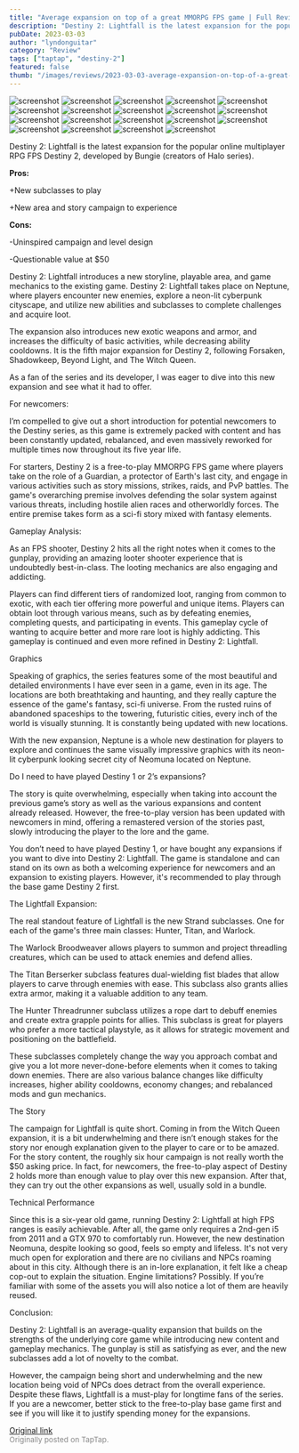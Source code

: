 ```yaml
---
title: "Average expansion on top of a great MMORPG FPS game | Full Review - Destiny 2: Lightfall"
description: "Destiny 2: Lightfall is the latest expansion for the popular online multiplayer RPG FPS Destiny 2, developed by Bungie (creators of Halo series)."
pubDate: 2023-03-03
author: "lyndonguitar"
category: "Review"
tags: ["taptap", "destiny-2"]
featured: false
thumb: "/images/reviews/2023-03-03-average-expansion-on-top-of-a-great-mmorpg-fps-game--full-review---destiny-2-lightfall-0.avif"
---
```


<div class="gallery">
  <img src="/images/reviews/2023-03-03-average-expansion-on-top-of-a-great-mmorpg-fps-game--full-review---destiny-2-lightfall-0.avif" alt="screenshot" />
  <img src="/images/reviews/2023-03-03-average-expansion-on-top-of-a-great-mmorpg-fps-game--full-review---destiny-2-lightfall-1.avif" alt="screenshot" />
  <img src="/images/reviews/2023-03-03-average-expansion-on-top-of-a-great-mmorpg-fps-game--full-review---destiny-2-lightfall-2.avif" alt="screenshot" />
  <img src="/images/reviews/2023-03-03-average-expansion-on-top-of-a-great-mmorpg-fps-game--full-review---destiny-2-lightfall-3.avif" alt="screenshot" />
  <img src="/images/reviews/2023-03-03-average-expansion-on-top-of-a-great-mmorpg-fps-game--full-review---destiny-2-lightfall-4.avif" alt="screenshot" />
  <img src="/images/reviews/2023-03-03-average-expansion-on-top-of-a-great-mmorpg-fps-game--full-review---destiny-2-lightfall-5.avif" alt="screenshot" />
  <img src="/images/reviews/2023-03-03-average-expansion-on-top-of-a-great-mmorpg-fps-game--full-review---destiny-2-lightfall-6.avif" alt="screenshot" />
  <img src="/images/reviews/2023-03-03-average-expansion-on-top-of-a-great-mmorpg-fps-game--full-review---destiny-2-lightfall-7.avif" alt="screenshot" />
  <img src="/images/reviews/2023-03-03-average-expansion-on-top-of-a-great-mmorpg-fps-game--full-review---destiny-2-lightfall-8.avif" alt="screenshot" />
  <img src="/images/reviews/2023-03-03-average-expansion-on-top-of-a-great-mmorpg-fps-game--full-review---destiny-2-lightfall-9.avif" alt="screenshot" />
  <img src="/images/reviews/2023-03-03-average-expansion-on-top-of-a-great-mmorpg-fps-game--full-review---destiny-2-lightfall-10.avif" alt="screenshot" />
  <img src="/images/reviews/2023-03-03-average-expansion-on-top-of-a-great-mmorpg-fps-game--full-review---destiny-2-lightfall-11.avif" alt="screenshot" />
  <img src="/images/reviews/2023-03-03-average-expansion-on-top-of-a-great-mmorpg-fps-game--full-review---destiny-2-lightfall-12.avif" alt="screenshot" />
  <img src="/images/reviews/2023-03-03-average-expansion-on-top-of-a-great-mmorpg-fps-game--full-review---destiny-2-lightfall-13.avif" alt="screenshot" />
  <img src="/images/reviews/2023-03-03-average-expansion-on-top-of-a-great-mmorpg-fps-game--full-review---destiny-2-lightfall-14.avif" alt="screenshot" />
  <img src="/images/reviews/2023-03-03-average-expansion-on-top-of-a-great-mmorpg-fps-game--full-review---destiny-2-lightfall-15.avif" alt="screenshot" />
  <img src="/images/reviews/2023-03-03-average-expansion-on-top-of-a-great-mmorpg-fps-game--full-review---destiny-2-lightfall-16.avif" alt="screenshot" />
  <img src="/images/reviews/2023-03-03-average-expansion-on-top-of-a-great-mmorpg-fps-game--full-review---destiny-2-lightfall-17.avif" alt="screenshot" />
  <img src="/images/reviews/2023-03-03-average-expansion-on-top-of-a-great-mmorpg-fps-game--full-review---destiny-2-lightfall-18.avif" alt="screenshot" />
</div>

Destiny 2: Lightfall is the latest expansion for the popular online multiplayer RPG FPS Destiny 2, developed by Bungie (creators of Halo series).


**Pros:**


+New subclasses to play

+New area and story campaign to experience


**Cons:**


-Uninspired campaign and level design

-Questionable value at $50

Destiny 2: Lightfall introduces a new storyline, playable area, and game mechanics to the existing game. Destiny 2: Lightfall takes place on Neptune, where players encounter new enemies, explore a neon-lit cyberpunk cityscape, and utilize new abilities and subclasses to complete challenges and acquire loot.

The expansion also introduces new exotic weapons and armor, and increases the difficulty of basic activities, while decreasing ability cooldowns. It is the fifth major expansion for Destiny 2, following Forsaken, Shadowkeep, Beyond Light, and The Witch Queen.

As a fan of the series and its developer, I was eager to dive into this new expansion and see what it had to offer.

For newcomers:

I’m compelled to give out a short introduction for potential newcomers to the Destiny series, as this game is extremely packed with content and has been constantly updated, rebalanced, and even massively reworked for multiple times now throughout its five year life.

For starters, Destiny 2 is a free-to-play MMORPG FPS game where players take on the role of a Guardian, a protector of Earth's last city, and engage in various activities such as story missions, strikes, raids, and PvP battles. The game's overarching premise involves defending the solar system against various threats, including hostile alien races and otherworldly forces. The entire premise takes form as a sci-fi story mixed with fantasy elements.

Gameplay Analysis:

As an FPS shooter, Destiny 2 hits all the right notes when it comes to the gunplay, providing an amazing looter shooter experience that is undoubtedly best-in-class. The looting mechanics are also engaging and addicting.

Players can find different tiers of randomized loot, ranging from common to exotic, with each tier offering more powerful and unique items. Players can obtain loot through various means, such as by defeating enemies, completing quests, and participating in events. This gameplay cycle of wanting to acquire better and more rare loot is highly addicting. This gameplay is continued and even more refined in Destiny 2: Lightfall.

Graphics

Speaking of graphics, the series features some of the most beautiful and detailed environments I have ever seen in a game, even in its age. The locations are both breathtaking and haunting, and they really capture the essence of the game's fantasy, sci-fi universe. From the rusted ruins of abandoned spaceships to the towering, futuristic cities, every inch of the world is visually stunning. It is constantly being updated with new locations.

With the new expansion, Neptune is a whole new destination for players to explore and continues the same visually impressive graphics with its neon-lit cyberpunk looking secret city of Neomuna located on Neptune.

Do I need to have played Destiny 1 or 2’s expansions?

The story is quite overwhelming, especially when taking into account the previous game’s story as well as the various expansions and content already released. However, the free-to-play version has been updated with newcomers in mind, offering a remastered version of the stories past, slowly introducing the player to the lore and the game.

You don’t need to have played Destiny 1, or have bought any expansions if you want to dive into Destiny 2: Lightfall. The game is standalone and can stand on its own as both a welcoming experience for newcomers and an expansion to existing players. However, it's recommended to play through the base game Destiny 2 first.

The Lightfall Expansion:

The real standout feature of Lightfall is the new Strand subclasses. One for each of the game's three main classes: Hunter, Titan, and Warlock.

The Warlock Broodweaver allows players to summon and project threadling creatures, which can be used to attack enemies and defend allies.

The Titan Berserker subclass features dual-wielding fist blades that allow players to carve through enemies with ease. This subclass also grants allies extra armor, making it a valuable addition to any team.

The Hunter Threadrunner subclass utilizes a rope dart to debuff enemies and create extra grapple points for allies. This subclass is great for players who prefer a more tactical playstyle, as it allows for strategic movement and positioning on the battlefield.

These subclasses completely change the way you approach combat and give you a lot more never-done-before elements when it comes to taking down enemies.  There are also various balance changes like difficulty increases, higher ability cooldowns, economy changes; and rebalanced mods and gun mechanics.

The Story

The campaign for Lightfall is quite short. Coming in from the Witch Queen expansion, it is a bit underwhelming and there isn’t enough stakes for the story nor enough explanation given to the player to care or to be amazed. For the story content, the roughly six hour campaign is not really worth the $50 asking price. In fact, for newcomers, the free-to-play aspect of Destiny 2 holds more than enough value to play over this new expansion. After that, they can try out the other expansions as well, usually sold in a bundle.

Technical Performance

Since this is a six-year old game, running Destiny 2: Lightfall at high FPS ranges is easily achievable. After all, the game only requires a 2nd-gen i5 from 2011 and a GTX 970 to comfortably run. However, the new destination Neomuna, despite looking so good, feels so empty and lifeless. It's not very much open for exploration and there are no civilians and NPCs roaming about in this city. Although there is an in-lore explanation, it felt like a cheap cop-out to explain the situation. Engine limitations? Possibly. If you’re familiar with some of the assets you will also notice a lot of them are heavily reused.

Conclusion:

Destiny 2: Lightfall is an average-quality expansion that builds on the strengths of the underlying core game while introducing new content and gameplay mechanics. The gunplay is still as satisfying as ever, and the new subclasses add a lot of novelty to the combat.

However, the campaign being short and underwhelming and the new location being void of NPCs does detract from the overall experience. Despite these flaws, Lightfall is a must-play for longtime fans of the series. If you are a newcomer, better stick to the free-to-play base game first and see if you will like it to justify spending money for the expansions.

[Original link](https://www.taptap.io/post/4689787)<br><span style="font-size: 0.95em; color: #888;">Originally posted on TapTap.</span>
